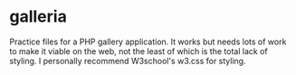 # galleria
Practice files for a PHP gallery application.
It works but needs lots of work to make it viable on the web, not the least of which is the total lack of styling. I personally recommend W3school's w3.css for styling. 
